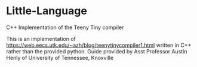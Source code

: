 # Little-Language
C++ Implementation of the Teeny Tiny compiler

This is an implementation of https://web.eecs.utk.edu/~azh/blog/teenytinycompiler1.html written in C++ rather than the provided python.
Guide provided by Asst Professor Austin Henly of University of Tennessee, Knoxville
